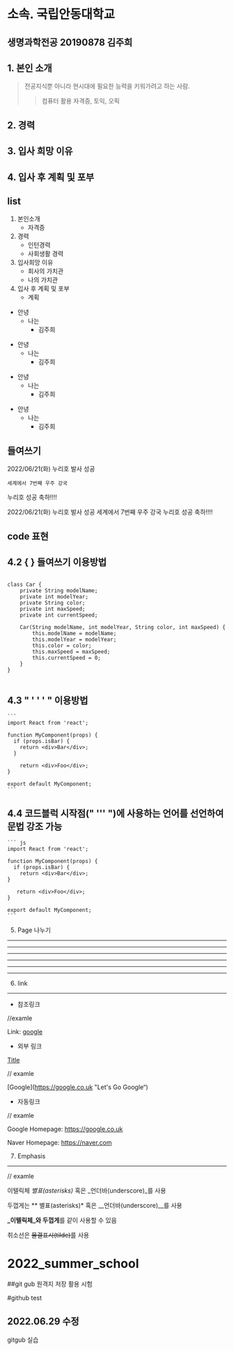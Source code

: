 소속. 국립안동대학교
=========================

생명과학전공 20190878 김주희
---------------------------------

## 1. 본인 소개
> 전공지식뿐 아니라 현시대에 필요한 능력을 키워가려고 하는 사람. 
>  > 컴퓨터 활용 자격증, 토익, 오픽 
## 2. 경력
## 3. 입사 희망 이유
## 4. 입사 후 계획 및 포부



list
---------------------------------------------
1. 본인소개
	* 자격증
2. 경력
	* 인턴경력
	* 사회생활 경력
3. 입사희망 이유
	* 회사의 가치관
	* 나의 가치관
4. 입사 후 계획 및 포부
	* 계획


* 안녕
	* 나는 
		* 김주희

+ 안녕
	+ 나는
		+ 김주희

- 안녕
	- 나는
		- 김주희

* 안녕
	+ 나는
		- 김주희





들여쓰기
---------

2022/06/21(화) 누리호 발사 성공

	세계에서 7번째 우주 강국

누리호 성공 축하!!!! 


2022/06/21(화) 누리호 발사 성공
	세계에서 7번째 우주 강국
누리호 성공 축하!!!! 



code 표현
-----------

## 4.2 { } 들여쓰기 이용방법
<pre>
<code>
class Car {
	private String modelName;
	private int modelYear;
	private String color;	
	private int maxSpeed;
	private int currentSpeed;

	Car(String modelName, int modelYear, String color, int maxSpeed) {
		this.modelName = modelName;
		this.modelYear = modelYear;
		this.color = color;
		this.maxSpeed = maxSpeed;
		this.currentSpeed = 0;
	}
}
</code>
</pre>



## 4.3 " ' ' ' " 이용방법
	```
	import React from 'react';
	
	function MyComponent(props) {
	  if (props.isBar) {
	    return <div>Bar</div>;
	  }

	    return <div>Foo</div>;
	}

	export default MyComponent;
	```



## 4.4  코드블럭 시작점(" ''' ")에 사용하는 언어를 선언하여 문법 강조 가능
	
	``` js
	import React from 'react';

	function MyComponent(props) {
	  if (props.isBar) {
	    return <div>Bar</div>;
	}
	
	   return <div>Foo</div>;
	}

	export default MyComponent;
	```


5. Page 나누기
----------------
* * *
***
*****
- - -
---------------


6. link
-------
* 참조링크

//examle

Link: [google][googlelink]

[googlelink]: https://google.co.uk "Let's Go Google"


* 외부 링크

[Title](link)

// examle

[Google](https://google.co.uk "Let's Go Google“)


* 자동링크

// examle

Google Homepage: https://google.co.uk 

Naver Homepage: <https://naver.com>



7. Emphasis
-------------
// examle

이텔릭체 *별표(asterisks)* 혹은 _언더바(underscore)_를 사용

두껍게는 ** 별표(asterisks)* 혹은 __언더바(underscore)__를 사용

**_이텔릭체_와 두껍게**를 같이 사용할 수 있음

취소선은 ~~물결표시(tilde)~~를 사용


# 2022_summer_school
##git gub 원격지 저장 활용 시험

#github test
## 2022.06.29 수정
gitgub 실습